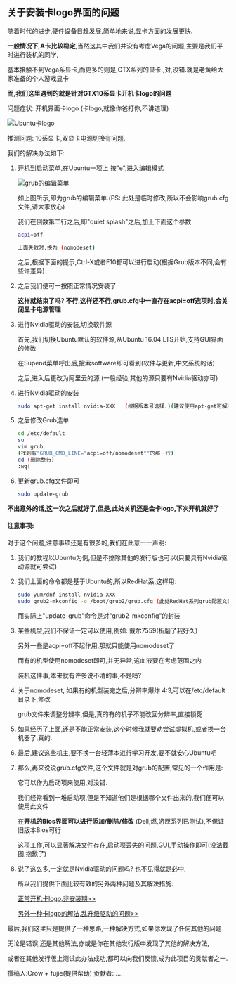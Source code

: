 ## 关于安装卡logo界面的问题

随着时代的进步,硬件设备日趋发展,简单地来说,显卡方面的发展更快.

**一般情况下,A卡比较稳定**,当然这其中我们并没有考虑Vega的问题,主要是我们平时进行装机的同学,

基本接触不到Vega系显卡,而更多的则是,GTX系列的显卡.,对,没错.就是老黄给大家准备的个人游戏显卡

**而,我们这里遇到的就是针对GTX10系显卡开机卡logo的问题**

问题症状: 开机界面卡logo (卡logo,就像你爸打你,不讲道理)

![Ubuntu卡logo](http://p8pmsq2a4.bkt.clouddn.com/Ubuntu_logo.jpg)

推测问题: 10系显卡,双显卡电源切换有问题.

我们的解决办法如下:

1. 开机到启动菜单,在Ubuntu一项上 按"e",进入编辑模式

	![grub的编辑菜单](http://p8pmsq2a4.bkt.clouddn.com/grub_e.gif)

	如上图所示,即为grub的编辑菜单.(PS: 此处是临时修改,所以不会影响grub.cfg文件,请大家放心)

	我们在倒数第二行之后,即"quiet splash"之后,加上下面这个参数

	```bash
	acpi=off

	上面失效时,换为 (nomodeset)
	```

	之后,根据下面的提示,Ctrl-X或者F10都可以进行启动(根据Grub版本不同,会有些许差异)

2. 之后我们便可一按照正常情况安装了

	**这样就结束了吗? 不行,这样还不行,grub.cfg中一直存在acpi=off选项时,会关闭显卡电源管理**

3. 进行Nvidia驱动的安装,切换软件源

	首先,我们切换Ubuntu默认的软件源,从Ubuntu 16.04 LTS开始,支持GUI界面的修改
	
	在Supend菜单呼出后,搜索software即可看到(软件与更新,中文系统的话)
	
	之后,进入后更改为阿里云的源 (一般经验,其他的源只要有Nvidia驱动亦可)
	
4. 进行Nvidia驱动的安装

	```bash
	sudo apt-get install nvidia-XXX   (根据版本号选择.)(建议使用apt-get可解决与依赖问题)
	```
	
5. 之后修改Grub选单

	```bash
	cd /etc/default
	su 
	vim grub
	(找到有"GRUB_CMD_LINE="acpi=off/nomodeset""的那一行)
	dd (删除整行)
	:wq!
	```
	
6. 更新grub.cfg文件即可

	```bash
	sudo update-grub
	```
	
**不出意外的话,这一次之后就好了,但是,此处关机还是会卡logo,下次开机就好了**

#### 注意事项:

对于这个问题,注意事项还是有很多的,我们在此意一一声明:

1. 我们的教程以Ubuntu为例,但是不排除其他的发行版也可以(只要具有Nvidia驱动源就可尝试)

2. 我们上面的命令都是基于Ubuntu的,所以RedHat系,这样用:

	```bash
	sudo yum/dnf install nvidia-XXX
	sudo grub2-mkconfig -o /boot/grub2/grub.cfg (此处RedHat系列grub配置文件与DeBian不同)
	```
	而实际上"update-grub"命令是对"grub2-mkconfig"的封装
	
3. 某些机型,我们不保证一定可以使用,例如: 戴尔7559(折磨了我好久)

	另外一些是acpi=off不起作用,那就只能使用nomodeset了
	
	而有的机型使用nomodeset即可,并无异常,这血液要在考虑范围之内
	
	装机这件事,本来就有许多说不清的事,不是吗?

4. 关于nomodeset, 如果有的机型装完之后,分辨率爆炸 4:3,可以在/etc/default目录下,修改

	grub文件来调整分辨率,但是,真的有的机子不能改回分辨率,直接锁死
	
5. 如果经历了上面,还是不能正常安装,这个时候我就要劝尝试虚拟机,或者换一台机器了,真的.

6. 最后,建议这些机主,要不换一台轻薄本进行学习开发,要不就安心Ubuntu吧

7. 那么,再来说说grub.cfg文件,这个文件就是对grub的配置,常见的一个作用是:

	它可以作为启动项来使用,对没错.
	
	我们经常看到一堆启动项,但是不知道他们是根据哪个文件出来的,我们便可以使用此文件
	
	在**开机的Bios界面可以进行添加/删除/修改** (Dell,燃,游匣系列已测试),不保证旧版本Bios可行
	
	这项工作,可以显著解决文件存在,启动项丢失的问题,GUI,手动操作即可(没法截图,抱歉了)
	
8. 说了这么多,一定就是Nvidia驱动的问题吗? 也不见得就是必中,

	所以我们提供下面比较有效的另外两种问题及其解决措施:
	
	[正常开机卡logo,非安装期>>](https://zhuanlan.zhihu.com/p/27549771)
	
	[另外一种卡logo的解法,乱升级驱动的问题>>](https://blog.csdn.net/tingyue_/article/details/45628359)
	
最后,我们这里只是提供了一种思路,一种解决方式,如果你发现了任何其他的问题

无论是错误,还是其他解法,亦或是你在其他发行版中发现了其他的解决方法,

或者在其他发行版上测试此办法成功,都可以向我们反馈,成为此项目的贡献者之一.

撰稿人:Crow + fujie(提供帮助)
贡献者: ....